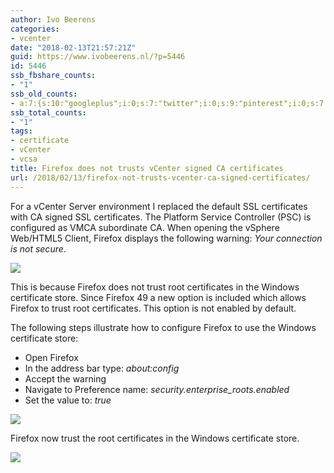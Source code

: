 ```yaml
---
author: Ivo Beerens
categories:
- vcenter
date: "2018-02-13T21:57:21Z"
guid: https://www.ivobeerens.nl/?p=5446
id: 5446
ssb_fbshare_counts:
- "1"
ssb_old_counts:
- a:7:{s:10:"googleplus";i:0;s:7:"twitter";i:0;s:9:"pinterest";i:0;s:7:"fbshare";i:0;s:8:"linkedin";i:0;s:6:"reddit";i:0;s:6:"tumblr";i:0;}
ssb_total_counts:
- "1"
tags:
- certificate
- vCenter
- vcsa
title: Firefox does not trusts vCenter signed CA certificates
url: /2018/02/13/firefox-not-trusts-vcenter-ca-signed-certificates/
---
```


For a vCenter Server environment I replaced the default SSL certificates with CA signed SSL certificates. The Platform Service Controller (PSC) is configured as VMCA subordinate CA. When opening the vSphere Web/HTML5 Client, Firefox displays the following warning: *Your connection is not secure*.

[![](http://localhost/wp-content/uploads/2018/02/insecure-300x257.png)](http://localhost/wp-content/uploads/2018/02/insecure.png)

This is because Firefox does not trust root certificates in the Windows certificate store. Since Firefox 49 a new option is included which allows Firefox to trust root certificates. This option is not enabled by default.

The following steps illustrate how to configure Firefox to use the Windows certificate store:

- Open Firefox
- In the address bar type: *about:config*
- Accept the warning
- Navigate to Preference name: *security.enterprise\_roots.enabled*
- Set the value to: *true*

[![](http://localhost/wp-content/uploads/2018/02/security-300x210.png)](http://localhost/wp-content/uploads/2018/02/security.png)

Firefox now trust the root certificates in the Windows certificate store.

[![](http://localhost/wp-content/uploads/2018/02/secure-300x173.png)](http://localhost/wp-content/uploads/2018/02/secure.png)
